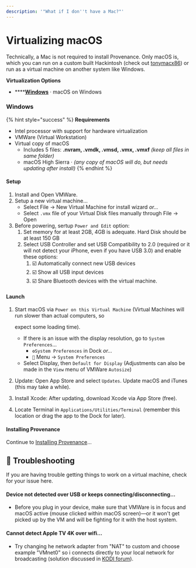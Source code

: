 ```yaml
---
description: '"What if I don''t have a Mac?"'
---
```


# Virtualizing macOS

Technically, a Mac is not required to install Provenance. Only macOS is, which you can run on a custom built Hackintosh \(check out [tonymacx86](https://www.tonymacx86.com/)\) or run as a virtual machine on another system like Windows.

**Virtualization Options**

* \*\*\*\*[**Windows**](virtualizing-macos.md#windows) · macOS on Windows

### Windows

{% hint style="success" %}
**Requirements**

* Intel processor with support for hardware virtualization 
* VMWare \(Virtual Workstation\)
* Virtual copy of macOS
  * Includes 5 files: **.nvram, .vmdk, .vmsd, .vmx, .vmxf** _\(keep all files in same folder\)_
  * macOS High Sierra · _\(any copy of macOS will do, but needs updating after install\)_
{% endhint %}

#### Setup

1. Install and Open VMWare.
2. Setup a new virtual machine…
   * Select File → New Virtual Machine for install wizard _or…_
   * Select `.vmx` file of your Virtual Disk files manually through File → Open
3. Before powering, sertup `Power and Edit` option:  
   1. Set memory for at least 2GB, 4GB is adequate. Hard Disk should be at least 150 GB
   2. Select USB Controller and set USB Compatibility to 2.0 \(required or it will not detect your iPhone, even if you have USB 3.0\) and enable these options:
      1. ☑️ Automatically connect new USB devices 
      2. ☑️ Show all USB input devices
      3. ☑️ Share Bluetooth devices with the virtual machine. 

#### Launch

1. Start macOS via `Power on this Virtual Machine` \(Virtual Machines will run slower than actual computers, so

   expect some loading time\). 

   * If there is an issue with the display resolution, go to `System Preferences`…
     * `⚙️System Preferences` in Dock _or…_  
     * `` Menu → `System Preferences`
   * Select Display, then `Default for Display` \(Adjustments can also be made in the `View` menu of VMWare `Autosize`\)

2. Update: Open App Store and select `Updates`. Update macOS and iTunes \(this may take a while\). 
3. Install Xcode: After updating, download Xcode via App Store \(free\).
4. Locate Terminal in `Applications/Utilities/Terminal` \(remember this location or drag the app to the Dock for later\).

#### Installing Provenance

Continue to [Installing Provenance](../../installation-and-usage/installing-provenance/)…

## 💢 Troubleshooting

If you are having trouble getting things to work on a virtual machine, check for your issue here.

#### Device not detected over USB or keeps connecting/disconnecting…

* Before you plug in your device, make sure that VMWare is in focus and macOS active \(mouse clicked within macOS screen\)—or it won't get picked up by the VM and will be fighting for it with the host system.

#### Cannot detect Apple TV 4K over wifi…

* Try changing he network adapter from "NAT" to custom and choose example "VMnet0" so i connects directly to your local network for broadcasting \(solution discussed in [KODI forum](https://forum.kodi.tv/archive/index.php?thread-325982.html)\).


